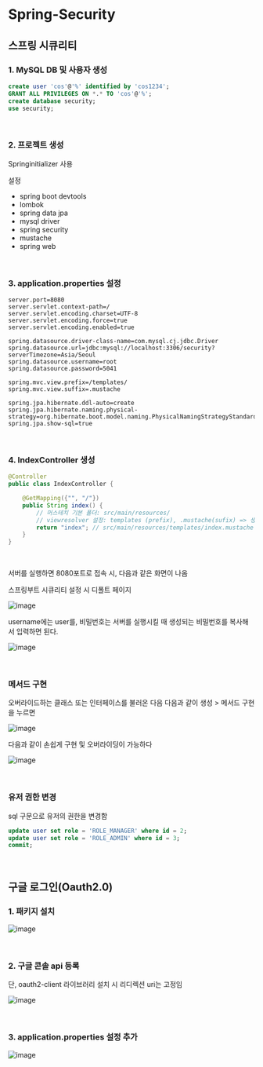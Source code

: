 # Spring-Security

## 스프링 시큐리티

### 1. MySQL DB 및 사용자 생성

```sql
create user 'cos'@'%' identified by 'cos1234';
GRANT ALL PRIVILEGES ON *.* TO 'cos'@'%';
create database security;
use security;
```

<br>

### 2. 프로젝트 생성

Springinitializer 사용

설정

- spring boot devtools
- lombok
- spring data jpa
- mysql driver
- spring security
- mustache
- spring web

<br>

### 3. application.properties 설정

```
server.port=8080
server.servlet.context-path=/
server.servlet.encoding.charset=UTF-8
server.servlet.encoding.force=true
server.servlet.encoding.enabled=true

spring.datasource.driver-class-name=com.mysql.cj.jdbc.Driver
spring.datasource.url=jdbc:mysql://localhost:3306/security?serverTimezone=Asia/Seoul
spring.datasource.username=root
spring.datasource.password=5041

spring.mvc.view.prefix=/templates/
spring.mvc.view.suffix=.mustache

spring.jpa.hibernate.ddl-auto=create
spring.jpa.hibernate.naming.physical-strategy=org.hibernate.boot.model.naming.PhysicalNamingStrategyStandardImpl
spring.jpa.show-sql=true
```

<br>

### 4. IndexController 생성

```java
@Controller
public class IndexController {

    @GetMapping({"", "/"})
    public String index() {
        // 머스테치 기본 폴더: src/main/resources/
        // viewresolver 설정: templates (prefix), .mustache(sufix) => 생략 가능
        return "index"; // src/main/resources/templates/index.mustache
    }
}
```

<br>

서버를 실행하면 8080포트로 접속 시, 다음과 같은 화면이 나옴

스프링부트 시큐리티 설정 시 디폴트 페이지

![image](https://user-images.githubusercontent.com/93081720/195871108-1f80b747-b907-4b32-b7fa-e2e60769985f.png)

username에는 user를, 비밀번호는 서버를 실행시킬 때 생성되는 비밀번호를 복사해서 입력하면 된다.

![image](https://user-images.githubusercontent.com/93081720/195871369-5dff3506-32dd-4d7d-8986-cfcc40e6e0b5.png)

<br>

### 메서드 구현

오버라이드하는 클래스 또는 인터페이스를 불러온 다음 다음과 같이 생성 > 메서드 구현을 누르면

![image](https://user-images.githubusercontent.com/93081720/195965625-46056030-2ed0-4161-afe2-958d4e445540.png)

다음과 같이 손쉽게 구현 및 오버라이딩이 가능하다

![image](https://user-images.githubusercontent.com/93081720/195965731-ffcdfba9-f3f5-404f-a0f4-90b98b9c2903.png)

<br>

### 유저 권한 변경

sql 구문으로 유저의 권한을 변경함

```sql
update user set role = 'ROLE_MANAGER' where id = 2;
update user set role = 'ROLE_ADMIN' where id = 3;
commit;
```

<br>

## 구글 로그인(Oauth2.0)

### 1. 패키지 설치

![image](https://user-images.githubusercontent.com/93081720/195970493-9b614537-a194-4bd1-afba-df8b1f3dd87a.png)

<br>

### 2. 구글 콘솔 api 등록

단, oauth2-client 라이브러리 설치 시 리디렉션 uri는 고정임

![image](https://user-images.githubusercontent.com/93081720/195970455-31f7f047-b310-4dbc-8520-72c5fade0652.png)

<br>

### 3. application.properties 설정 추가

![image](https://user-images.githubusercontent.com/93081720/195970748-e43162eb-838d-4ce8-b6ed-adf6aecbd602.png)
